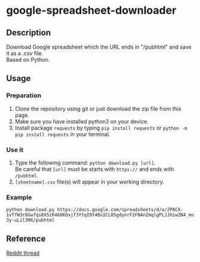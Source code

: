 # google-spreadsheet-downloader

## Description
Download Google spreadsheet which the URL ends in "/pubhtml" and save it as a .csv file.  
Based on Python.

## Usage
### Preparation 
1. Clone the repository using git or just download the zip file from this page.
2. Make sure you have installed python3 on your device.  
3. Install package `requests` by typing `pip install requests` or `python -m pip install requests` in your terminal.
### Use it
1. Type the following command: `python download.py [url]`.  
Be careful that `[url]` must be starts with `https://` and ends with `/pubhtml`.
2. `[sheetname].csv` file(s) will appear in your working directory.
### Example 
`python download.py https://docs.google.com/spreadsheets/d/e/2PACX-1vTfW3r8Gw7qs8X5zK468KOxjf3YtqI9Y4Bv2CL05gdynrF2FNAnZmqlgPLJJhiwZN4_mn3y-uLil3MX/pubhtml`

## Reference
[Reddit thread](https://www.reddit.com/r/googlesheets/comments/aymwjd/how_do_you_select_csv_output_for_individual/)